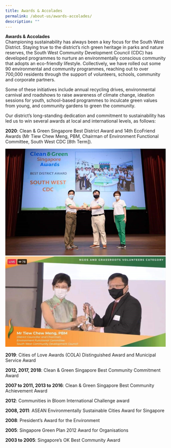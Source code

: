 ```yaml
---
title: Awards & Accolades
permalink: /about-us/awards-accolades/
description: ""
---
```

**Awards & Accolades**<br>
Championing sustainability has always been a key focus for the South West District. Staying true to the district’s rich green heritage in parks and nature reserves, the South West Community Development Council (CDC) has developed programmes to nurture an environmentally conscious community that adopts an eco-friendly lifestyle. Collectively, we have rolled out some 90 environmental and community programmes, reaching out to over 700,000 residents through the support of volunteers, schools, community and corporate partners.

Some of these initiatives include annual recycling drives, environmental carnival and roadshows to raise awareness of climate change, ideation sessions for youth, school-based programmes to inculcate green values from young, and community gardens to green the community.

Our district’s long-standing dedication and commitment to sustainability has led us to win several awards at local and international levels, as follows: 

**2020**: Clean & Green Singapore Best District Award and 14th EcoFriend Awards (Mr Tiew Chew Meng, PBM, Chairman of Environment Functional Committee, South West CDC [8th Term]).

![CGS](/images/About%20Us/cgs-best-district-award-2020.jpg)
![ECo](/images/About%20Us/14th-ecofriend-award_tiew-chew-meng.jpg)

**2019**: Cities of Love Awards (COLA) Distinguished Award and Municipal Service Award

**2012, 2017, 2018**: Clean & Green Singapore Best Community Commitment Award

**2007 to 2011, 2013 to 2016**: Clean & Green Singapore Best Community Achievement Award

**2012**: Communities in Bloom International Challenge award

**2008, 2011**: ASEAN Environmentally Sustainable Cities Award for Singapore

**2008**: President’s Award for the Environment

**2005**: Singapore Green Plan 2012 Award for Organisations

**2003 to 2005**: Singapore’s OK Best Community Award